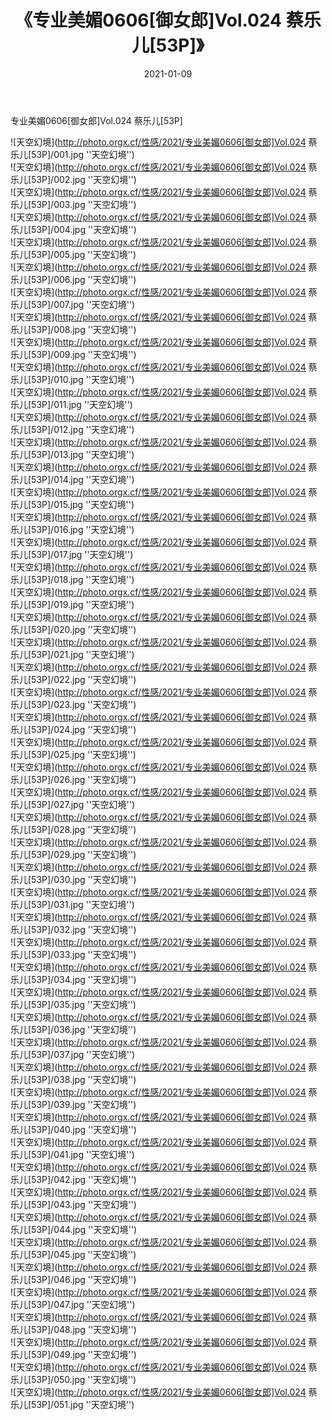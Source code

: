 ﻿---
layout: post
title:  《专业美媚0606[御女郎]Vol.024 蔡乐儿[53P]》
date:   2021-01-09
image: http://photo.orgx.cf/性感/2021/专业美媚0606[御女郎]Vol.024 蔡乐儿[53P]/000.jpg
categories: [美女, 性感, 泳衣]
---

专业美媚0606[御女郎]Vol.024 蔡乐儿[53P]



![天空幻境](http://photo.orgx.cf/性感/2021/专业美媚0606[御女郎]Vol.024 蔡乐儿[53P]/001.jpg ''天空幻境'') <br>
![天空幻境](http://photo.orgx.cf/性感/2021/专业美媚0606[御女郎]Vol.024 蔡乐儿[53P]/002.jpg ''天空幻境'') <br>
![天空幻境](http://photo.orgx.cf/性感/2021/专业美媚0606[御女郎]Vol.024 蔡乐儿[53P]/003.jpg ''天空幻境'') <br>
![天空幻境](http://photo.orgx.cf/性感/2021/专业美媚0606[御女郎]Vol.024 蔡乐儿[53P]/004.jpg ''天空幻境'') <br>
![天空幻境](http://photo.orgx.cf/性感/2021/专业美媚0606[御女郎]Vol.024 蔡乐儿[53P]/005.jpg ''天空幻境'') <br>
![天空幻境](http://photo.orgx.cf/性感/2021/专业美媚0606[御女郎]Vol.024 蔡乐儿[53P]/006.jpg ''天空幻境'') <br>
![天空幻境](http://photo.orgx.cf/性感/2021/专业美媚0606[御女郎]Vol.024 蔡乐儿[53P]/007.jpg ''天空幻境'') <br>
![天空幻境](http://photo.orgx.cf/性感/2021/专业美媚0606[御女郎]Vol.024 蔡乐儿[53P]/008.jpg ''天空幻境'') <br>
![天空幻境](http://photo.orgx.cf/性感/2021/专业美媚0606[御女郎]Vol.024 蔡乐儿[53P]/009.jpg ''天空幻境'') <br>
![天空幻境](http://photo.orgx.cf/性感/2021/专业美媚0606[御女郎]Vol.024 蔡乐儿[53P]/010.jpg ''天空幻境'') <br>
![天空幻境](http://photo.orgx.cf/性感/2021/专业美媚0606[御女郎]Vol.024 蔡乐儿[53P]/011.jpg ''天空幻境'') <br>
![天空幻境](http://photo.orgx.cf/性感/2021/专业美媚0606[御女郎]Vol.024 蔡乐儿[53P]/012.jpg ''天空幻境'') <br>
![天空幻境](http://photo.orgx.cf/性感/2021/专业美媚0606[御女郎]Vol.024 蔡乐儿[53P]/013.jpg ''天空幻境'') <br>
![天空幻境](http://photo.orgx.cf/性感/2021/专业美媚0606[御女郎]Vol.024 蔡乐儿[53P]/014.jpg ''天空幻境'') <br>
![天空幻境](http://photo.orgx.cf/性感/2021/专业美媚0606[御女郎]Vol.024 蔡乐儿[53P]/015.jpg ''天空幻境'') <br>
![天空幻境](http://photo.orgx.cf/性感/2021/专业美媚0606[御女郎]Vol.024 蔡乐儿[53P]/016.jpg ''天空幻境'') <br>
![天空幻境](http://photo.orgx.cf/性感/2021/专业美媚0606[御女郎]Vol.024 蔡乐儿[53P]/017.jpg ''天空幻境'') <br>
![天空幻境](http://photo.orgx.cf/性感/2021/专业美媚0606[御女郎]Vol.024 蔡乐儿[53P]/018.jpg ''天空幻境'') <br>
![天空幻境](http://photo.orgx.cf/性感/2021/专业美媚0606[御女郎]Vol.024 蔡乐儿[53P]/019.jpg ''天空幻境'') <br>
![天空幻境](http://photo.orgx.cf/性感/2021/专业美媚0606[御女郎]Vol.024 蔡乐儿[53P]/020.jpg ''天空幻境'') <br>
![天空幻境](http://photo.orgx.cf/性感/2021/专业美媚0606[御女郎]Vol.024 蔡乐儿[53P]/021.jpg ''天空幻境'') <br>
![天空幻境](http://photo.orgx.cf/性感/2021/专业美媚0606[御女郎]Vol.024 蔡乐儿[53P]/022.jpg ''天空幻境'') <br>
![天空幻境](http://photo.orgx.cf/性感/2021/专业美媚0606[御女郎]Vol.024 蔡乐儿[53P]/023.jpg ''天空幻境'') <br>
![天空幻境](http://photo.orgx.cf/性感/2021/专业美媚0606[御女郎]Vol.024 蔡乐儿[53P]/024.jpg ''天空幻境'') <br>
![天空幻境](http://photo.orgx.cf/性感/2021/专业美媚0606[御女郎]Vol.024 蔡乐儿[53P]/025.jpg ''天空幻境'') <br>
![天空幻境](http://photo.orgx.cf/性感/2021/专业美媚0606[御女郎]Vol.024 蔡乐儿[53P]/026.jpg ''天空幻境'') <br>
![天空幻境](http://photo.orgx.cf/性感/2021/专业美媚0606[御女郎]Vol.024 蔡乐儿[53P]/027.jpg ''天空幻境'') <br>
![天空幻境](http://photo.orgx.cf/性感/2021/专业美媚0606[御女郎]Vol.024 蔡乐儿[53P]/028.jpg ''天空幻境'') <br>
![天空幻境](http://photo.orgx.cf/性感/2021/专业美媚0606[御女郎]Vol.024 蔡乐儿[53P]/029.jpg ''天空幻境'') <br>
![天空幻境](http://photo.orgx.cf/性感/2021/专业美媚0606[御女郎]Vol.024 蔡乐儿[53P]/030.jpg ''天空幻境'') <br>
![天空幻境](http://photo.orgx.cf/性感/2021/专业美媚0606[御女郎]Vol.024 蔡乐儿[53P]/031.jpg ''天空幻境'') <br>
![天空幻境](http://photo.orgx.cf/性感/2021/专业美媚0606[御女郎]Vol.024 蔡乐儿[53P]/032.jpg ''天空幻境'') <br>
![天空幻境](http://photo.orgx.cf/性感/2021/专业美媚0606[御女郎]Vol.024 蔡乐儿[53P]/033.jpg ''天空幻境'') <br>
![天空幻境](http://photo.orgx.cf/性感/2021/专业美媚0606[御女郎]Vol.024 蔡乐儿[53P]/034.jpg ''天空幻境'') <br>
![天空幻境](http://photo.orgx.cf/性感/2021/专业美媚0606[御女郎]Vol.024 蔡乐儿[53P]/035.jpg ''天空幻境'') <br>
![天空幻境](http://photo.orgx.cf/性感/2021/专业美媚0606[御女郎]Vol.024 蔡乐儿[53P]/036.jpg ''天空幻境'') <br>
![天空幻境](http://photo.orgx.cf/性感/2021/专业美媚0606[御女郎]Vol.024 蔡乐儿[53P]/037.jpg ''天空幻境'') <br>
![天空幻境](http://photo.orgx.cf/性感/2021/专业美媚0606[御女郎]Vol.024 蔡乐儿[53P]/038.jpg ''天空幻境'') <br>
![天空幻境](http://photo.orgx.cf/性感/2021/专业美媚0606[御女郎]Vol.024 蔡乐儿[53P]/039.jpg ''天空幻境'') <br>
![天空幻境](http://photo.orgx.cf/性感/2021/专业美媚0606[御女郎]Vol.024 蔡乐儿[53P]/040.jpg ''天空幻境'') <br>
![天空幻境](http://photo.orgx.cf/性感/2021/专业美媚0606[御女郎]Vol.024 蔡乐儿[53P]/041.jpg ''天空幻境'') <br>
![天空幻境](http://photo.orgx.cf/性感/2021/专业美媚0606[御女郎]Vol.024 蔡乐儿[53P]/042.jpg ''天空幻境'') <br>
![天空幻境](http://photo.orgx.cf/性感/2021/专业美媚0606[御女郎]Vol.024 蔡乐儿[53P]/043.jpg ''天空幻境'') <br>
![天空幻境](http://photo.orgx.cf/性感/2021/专业美媚0606[御女郎]Vol.024 蔡乐儿[53P]/044.jpg ''天空幻境'') <br>
![天空幻境](http://photo.orgx.cf/性感/2021/专业美媚0606[御女郎]Vol.024 蔡乐儿[53P]/045.jpg ''天空幻境'') <br>
![天空幻境](http://photo.orgx.cf/性感/2021/专业美媚0606[御女郎]Vol.024 蔡乐儿[53P]/046.jpg ''天空幻境'') <br>
![天空幻境](http://photo.orgx.cf/性感/2021/专业美媚0606[御女郎]Vol.024 蔡乐儿[53P]/047.jpg ''天空幻境'') <br>
![天空幻境](http://photo.orgx.cf/性感/2021/专业美媚0606[御女郎]Vol.024 蔡乐儿[53P]/048.jpg ''天空幻境'') <br>
![天空幻境](http://photo.orgx.cf/性感/2021/专业美媚0606[御女郎]Vol.024 蔡乐儿[53P]/049.jpg ''天空幻境'') <br>
![天空幻境](http://photo.orgx.cf/性感/2021/专业美媚0606[御女郎]Vol.024 蔡乐儿[53P]/050.jpg ''天空幻境'') <br>
![天空幻境](http://photo.orgx.cf/性感/2021/专业美媚0606[御女郎]Vol.024 蔡乐儿[53P]/051.jpg ''天空幻境'') <br>